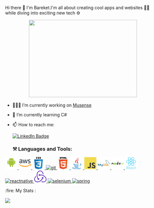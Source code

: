  Hi there 👋
I'm Bareket.I'm all about creating cool apps and websites 📱🌐 while diving into exciting new tech ⚙️ 
<div id="header" align="center">
  <img src="https://user-images.githubusercontent.com/74038190/248884004-af212da4-8588-4d7c-8400-16e56f2746a0.gif" width="350" height="250"/>
</div>

- 👩🏻‍💻 I’m currently working on [Musense](https://github.com/bareket123/final-Project)
- 📔 I’m currently learning C#
- 📫 How to reach me:
  <div id="badges">
  <a href="https://www.linkedin.com/in/bareket-atia-796245235/">
    <img src="https://img.shields.io/badge/LinkedIn-blue?style=for-the-badge&logo=linkedin&logoColor=white" alt="LinkedIn Badge"/>
  </a>
  </div>
  </div>

   <h3 align="left">⚒️ Languages and Tools:</h3>
 <p align="left">
  <a href="https://developer.android.com" target="_blank" rel="noreferrer">
   <img src="https://raw.githubusercontent.com/devicons/devicon/master/icons/android/android-original-wordmark.svg" alt="android" width="40" height="40"/> 
  </a>
  <a href="https://aws.amazon.com" target="_blank" rel="noreferrer"> 
   <img src="https://raw.githubusercontent.com/devicons/devicon/master/icons/amazonwebservices/amazonwebservices-original-wordmark.svg" alt="aws" width="40" height="40"/> 
  </a>
  <a href="https://www.w3schools.com/css/" target="_blank" rel="noreferrer">
   <img src="https://raw.githubusercontent.com/devicons/devicon/master/icons/css3/css3-original-wordmark.svg" alt="css3" width="40" height="40"/> 
  </a>
  <a href="https://git-scm.com/" target="_blank" rel="noreferrer"> 
   <img src="https://www.vectorlogo.zone/logos/git-scm/git-scm-icon.svg" alt="git" width="40" height="40"/>
  </a> 
  <a href="https://www.w3.org/html/" target="_blank" rel="noreferrer"> 
   <img src="https://raw.githubusercontent.com/devicons/devicon/master/icons/html5/html5-original-wordmark.svg" alt="html5" width="40" height="40"/> 
  </a> 
  <a href="https://www.java.com" target="_blank" rel="noreferrer"> 
   <img src="https://raw.githubusercontent.com/devicons/devicon/master/icons/java/java-original.svg" alt="java" width="40" height="40"/>
  </a> 
  <a href="https://developer.mozilla.org/en-US/docs/Web/JavaScript" target="_blank" rel="noreferrer">
   <img src="https://raw.githubusercontent.com/devicons/devicon/master/icons/javascript/javascript-original.svg" alt="javascript" width="40" height="40"/> 
  </a> 
  <a href="https://www.mysql.com/" target="_blank" rel="noreferrer"> 
   <img src="https://raw.githubusercontent.com/devicons/devicon/master/icons/mysql/mysql-original-wordmark.svg" alt="mysql" width="40" height="40"/>
  </a> 
  <a href="https://nodejs.org" target="_blank" rel="noreferrer"> 
   <img src="https://raw.githubusercontent.com/devicons/devicon/master/icons/nodejs/nodejs-original-wordmark.svg" alt="nodejs" width="40" height="40"/>
  </a> 
  <a href="https://reactjs.org/" target="_blank" rel="noreferrer">
   <img src="https://raw.githubusercontent.com/devicons/devicon/master/icons/react/react-original-wordmark.svg" alt="react" width="40" height="40"/>
  </a> 
  <a href="https://reactnative.dev/" target="_blank" rel="noreferrer"> 
   <img src="https://reactnative.dev/img/header_logo.svg" alt="reactnative" width="40" height="40"/> 
  </a>
  <a href="https://redux.js.org" target="_blank" rel="noreferrer">
   <img src="https://raw.githubusercontent.com/devicons/devicon/master/icons/redux/redux-original.svg" alt="redux" width="40" height="40"/>
  </a>
  <a href="https://www.selenium.dev" target="_blank" rel="noreferrer"> 
   <img src="https://raw.githubusercontent.com/detain/svg-logos/780f25886640cef088af994181646db2f6b1a3f8/svg/selenium-logo.svg" alt="selenium" width="40" height="40"/>
  </a> 
  <a href="https://spring.io/" target="_blank" rel="noreferrer"> 
   <img src="https://www.vectorlogo.zone/logos/springio/springio-icon.svg" alt="spring" width="40" height="40"/> 
  </a> 
 </p>
</div>
 :fire: My Stats :
<p>
 <img align="center" src="https://github-readme-streak-stats.herokuapp.com/?user=bareket123&theme=dark&background=000000"/>
</p>



  

